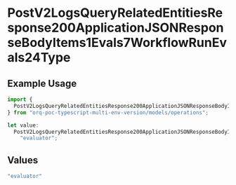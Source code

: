 # PostV2LogsQueryRelatedEntitiesResponse200ApplicationJSONResponseBodyItems1Evals7WorkflowRunEvals24Type

## Example Usage

```typescript
import {
  PostV2LogsQueryRelatedEntitiesResponse200ApplicationJSONResponseBodyItems1Evals7WorkflowRunEvals24Type,
} from "orq-poc-typescript-multi-env-version/models/operations";

let value:
  PostV2LogsQueryRelatedEntitiesResponse200ApplicationJSONResponseBodyItems1Evals7WorkflowRunEvals24Type =
    "evaluator";
```

## Values

```typescript
"evaluator"
```